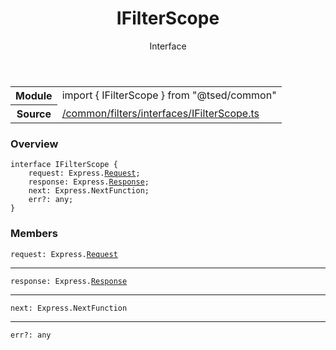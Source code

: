 
<header class="symbol-info-header"><h1 id="ifilterscope">IFilterScope</h1><label class="symbol-info-type-label interface">Interface</label></header>
<!-- summary -->
<section class="symbol-info"><table class="is-full-width"><tbody><tr><th>Module</th><td><div class="lang-typescript"><span class="token keyword">import</span> { IFilterScope }&nbsp;<span class="token keyword">from</span>&nbsp;<span class="token string">"@tsed/common"</span></div></td></tr><tr><th>Source</th><td><a href="https://github.com/Romakita/ts-express-decorators/blob/v4.11.0/src//common/filters/interfaces/IFilterScope.ts#L0-L0">/common/filters/interfaces/IFilterScope.ts</a></td></tr></tbody></table></section>
<!-- overview -->


### Overview


<pre><code class="typescript-lang "><span class="token keyword">interface</span> IFilterScope <span class="token punctuation">{</span>
    request<span class="token punctuation">:</span> Express.<a href="#api/common/filters/request"><span class="token">Request</span></a><span class="token punctuation">;</span>
    response<span class="token punctuation">:</span> Express.<a href="#api/common/filters/response"><span class="token">Response</span></a><span class="token punctuation">;</span>
    next<span class="token punctuation">:</span> Express.NextFunction<span class="token punctuation">;</span>
    err?<span class="token punctuation">:</span> <span class="token keyword">any</span><span class="token punctuation">;</span>
<span class="token punctuation">}</span></code></pre>


<!-- Parameters -->

<!-- Description -->

<!-- Members -->







### Members



<div class="method-overview">
<pre><code class="typescript-lang ">request<span class="token punctuation">:</span> Express.<a href="#api/common/filters/request"><span class="token">Request</span></a></code></pre>
</div>




<hr/>



<div class="method-overview">
<pre><code class="typescript-lang ">response<span class="token punctuation">:</span> Express.<a href="#api/common/filters/response"><span class="token">Response</span></a></code></pre>
</div>




<hr/>



<div class="method-overview">
<pre><code class="typescript-lang ">next<span class="token punctuation">:</span> Express.NextFunction</code></pre>
</div>




<hr/>



<div class="method-overview">
<pre><code class="typescript-lang ">err?<span class="token punctuation">:</span> <span class="token keyword">any</span></code></pre>
</div>








